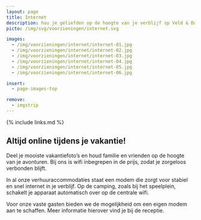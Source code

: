 ```yaml
---
layout: page
title: Internet
description: hou je geliefden op de hoogte van je verblijf op Veld & Duin
picto: /img/svg/voorzieningen/internet.svg

images:
  - /img/voorzieningen/internet/internet-01.jpg
  - /img/voorzieningen/internet/internet-02.jpg
  - /img/voorzieningen/internet/internet-03.jpg
  - /img/voorzieningen/internet/internet-04.jpg
  - /img/voorzieningen/internet/internet-05.jpg
  - /img/voorzieningen/internet/internet-06.jpg

insert:
  - page-images-top

remove:
  - imgstrip
---
```


{% include links.md %}

## Altijd online tijdens je vakantie!

Deel je mooiste vakantiefoto’s en houd familie en vrienden op de hoogte van je avonturen. Bij ons is wifi inbegrepen in de prijs, zodat je zorgeloos verbonden blijft.

In al onze verhuuraccommodaties staat een modem die zorgt voor stabiel en snel internet in je verblijf. Op de camping, zoals bij het speelplein, schakelt je apparaat automatisch over op de centrale wifi.

Voor onze vaste gasten bieden we de mogelijkheid om een eigen modem aan te schaffen. Meer informatie hierover vind je bij de receptie.
